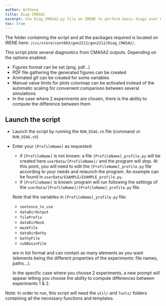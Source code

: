 ```yaml
---
author: Anthony
title: Diag CMA5A2
excerpt: Use Diag_CMA5A2.py file on IRENE to perform basic diags over CMA5A2's outputs and create a pdf file that will contain the results
toc: true
---
```


The folder containing the script and all the packages required is located on IRENE here: `/ccc/store/cont003/gen2212/gen2212/Diag_CMA5A2/`.

This script plots several diagnostics from CMA5A2 outputs.
Depending on the options enabled:

- Figures format can be set (png, pdf...)
- PDF file gathering the generated figures can be created
- Animated gif can be created for some variables
- Manual value limits for plots colormap can be activated instead of the 
  automatic scaling for convenient comparison between several simulations
- In the case where 2 experiments are chosen, there is the ability to 
  compute the difference between them



## Launch the script

- Launch the script by running the `RUN_DIAG.sh` file (command `sh RUN_DIAG.sh`)

- Enter your `[ProfileName]` as requested:
    - if `[ProfileName]` is not known: a file `[ProfileName]_profile.py` will be created here `userData/[ProfileName]/` and the program will stop. 
    At this point, you will need to edit the `[ProfileName]_profile.py` file  according to your needs and relaunch the program.
    An example can be found in `userData/EXAMPLE/EXAMPLE_profile.py`.
    - if `[ProfileName]` is known: program will run following the settings of the `userData/[ProfileName]/[ProfileName]_profile.py` file.

    Note that the variables in `[ProfileName]_profile.py` file:
    - `sentence_to_use`
    - `dataDirOutput`
    - `filePrefix`
    - `dataDirMask`
    - `maskFile`
    - `dataDirBathy`
    - `bathyFile`
    - `subBasinFile`
    
    are in list format and can contain as many elements as you want (elements being the different properties of the experiments: file names, paths...).
    
    In the specific case where you choose 2 experiments, a new prompt will appear letting you choose the ability to compute differences between experiments 1 & 2.

Note: In order to run, this script will need the `util/` and `Toolz/` folders containing all the necessary functions and templates.
